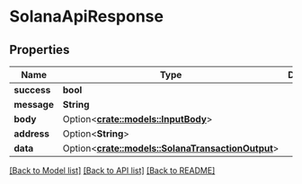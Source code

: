# SolanaApiResponse

## Properties

| Name        | Type                                                                             | Description | Notes       |
| ----------- | -------------------------------------------------------------------------------- | ----------- | ----------- |
| **success** | **bool**                                                                         |             |             |
| **message** | **String**                                                                       |             |             |
| **body**    | Option<[**crate::models::InputBody**](inputbody.md)>                             |             | \[optional] |
| **address** | Option<**String**>                                                               |             | \[optional] |
| **data**    | Option<[**crate::models::SolanaTransactionOutput**](solanatransactionoutput.md)> |             | \[optional] |

[\[Back to Model list\]](./#documentation-for-models) [\[Back to API list\]](./#documentation-for-api-endpoints) [\[Back to README\]](./)
